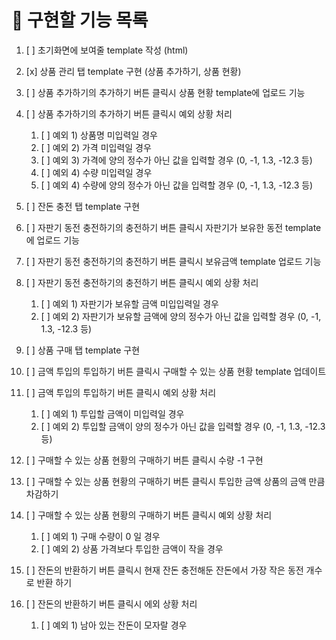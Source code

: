# 📄 구현할 기능 목록

1. [ ] 초기화면에 보여줄 template 작성 (html)
2. [x] 상품 관리 탭 template 구현 (상품 추가하기, 상품 현황)
3. [ ] 상품 추가하기의 추가하기 버튼 클릭시 상품 현황 template에 업로드 기능
4. [ ] 상품 추가하기의 추가하기 버튼 클릭시 예외 상황 처리

   1. [ ] 예외 1) 상품명 미입력일 경우
   2. [ ] 예외 2) 가격 미입력일 경우
   3. [ ] 예외 3) 가격에 양의 정수가 아닌 값을 입력할 경우 (0, -1, 1.3, -12.3 등)
   4. [ ] 예외 4) 수량 미입력일 경우
   5. [ ] 예외 4) 수량에 양의 정수가 아닌 값을 입력할 경우 (0, -1, 1.3, -12.3 등)

5. [ ] 잔돈 충전 탭 template 구현
6. [ ] 자판기 동전 충전하기의 충전하기 버튼 클릭시 자판기가 보유한 동전 template에 업로드 기능
7. [ ] 자판기 동전 충전하기의 충전하기 버튼 클릭시 보유금액 template 업로드 기능
8. [ ] 자판기 동전 충전하기의 충전하기 버튼 클릭시 예외 상황 처리

   1. [ ] 예외 1) 자판기가 보유할 금액 미입입력일 경우
   2. [ ] 예외 2) 자판기가 보유할 금액에 양의 정수가 아닌 값을 입력할 경우 (0, -1, 1.3, -12.3 등)

9. [ ] 상품 구매 탭 template 구현
10. [ ] 금액 투입의 투입하기 버튼 클릭시 구매할 수 있는 상품 현황 template 업데이트
11. [ ] 금액 투입의 투입하기 버튼 클릭시 예외 상황 처리

    1. [ ] 예외 1) 투입할 금액이 미입력일 경우
    2. [ ] 예외 2) 투입할 금액이 양의 정수가 아닌 값을 입력할 경우 (0, -1, 1.3, -12.3 등)

12. [ ] 구매할 수 있는 상품 현황의 구매하기 버튼 클릭시 수량 -1 구현
13. [ ] 구매할 수 있는 상품 현황의 구매하기 버튼 클릭시 투입한 금액 상품의 금액 만큼 차감하기
14. [ ] 구매할 수 있는 상품 현황의 구매하기 버튼 클릭시 예외 상황 처리

    1. [ ] 예외 1) 구매 수량이 0 일 경우
    2. [ ] 예외 2) 상품 가격보다 투입한 금액이 작을 경우

15. [ ] 잔돈의 반환하기 버튼 클릭시 현재 잔돈 충전해둔 잔돈에서 가장 작은 동전 개수로 반환 하기
16. [ ] 잔돈의 반환하기 버튼 클릭시 에외 상황 처리

    1. [ ] 예외 1) 남아 있는 잔돈이 모자랄 경우
